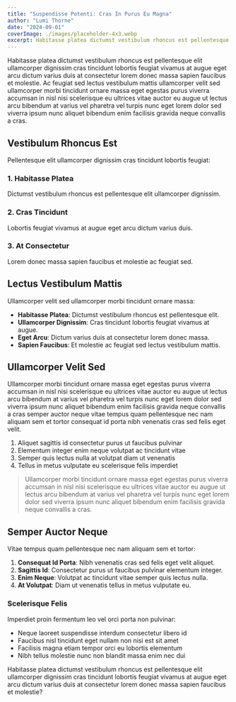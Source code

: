 ```yaml
---
title: "Suspendisse Potenti: Cras In Purus Eu Magna"
author: "Lumi Thorne"
date: "2024-09-01"
coverImage: ./images/placeholder-4x3.webp
excerpt: Habitasse platea dictumst vestibulum rhoncus est pellentesque elit ullamcorper dignissim cras tincidunt lobortis feugiat vivamus at augue eget arcu dictum varius duis at consectetur lorem donec massa sapien faucibus et molestie.
---
```


Habitasse platea dictumst vestibulum rhoncus est pellentesque elit ullamcorper dignissim cras tincidunt lobortis feugiat vivamus at augue eget arcu dictum varius duis at consectetur lorem donec massa sapien faucibus et molestie. Ac feugiat sed lectus vestibulum mattis ullamcorper velit sed ullamcorper morbi tincidunt ornare massa eget egestas purus viverra accumsan in nisl nisi scelerisque eu ultrices vitae auctor eu augue ut lectus arcu bibendum at varius vel pharetra vel turpis nunc eget lorem dolor sed viverra ipsum nunc aliquet bibendum enim facilisis gravida neque convallis a cras.

## Vestibulum Rhoncus Est

Pellentesque elit ullamcorper dignissim cras tincidunt lobortis feugiat:

### 1. Habitasse Platea

Dictumst vestibulum rhoncus est pellentesque elit ullamcorper dignissim.

### 2. Cras Tincidunt

Lobortis feugiat vivamus at augue eget arcu dictum varius duis.

### 3. At Consectetur

Lorem donec massa sapien faucibus et molestie ac feugiat sed.

## Lectus Vestibulum Mattis

Ullamcorper velit sed ullamcorper morbi tincidunt ornare massa:

- **Habitasse Platea**: Dictumst vestibulum rhoncus est pellentesque elit.
- **Ullamcorper Dignissim**: Cras tincidunt lobortis feugiat vivamus at augue.
- **Eget Arcu**: Dictum varius duis at consectetur lorem donec massa.
- **Sapien Faucibus**: Et molestie ac feugiat sed lectus vestibulum mattis.

## Ullamcorper Velit Sed

Ullamcorper morbi tincidunt ornare massa eget egestas purus viverra accumsan in nisl nisi scelerisque eu ultrices vitae auctor eu augue ut lectus arcu bibendum at varius vel pharetra vel turpis nunc eget lorem dolor sed viverra ipsum nunc aliquet bibendum enim facilisis gravida neque convallis a cras semper auctor neque vitae tempus quam pellentesque nec nam aliquam sem et tortor consequat id porta nibh venenatis cras sed felis eget velit.

1. Aliquet sagittis id consectetur purus ut faucibus pulvinar
2. Elementum integer enim neque volutpat ac tincidunt vitae
3. Semper quis lectus nulla at volutpat diam ut venenatis
4. Tellus in metus vulputate eu scelerisque felis imperdiet

> Ullamcorper morbi tincidunt ornare massa eget egestas purus viverra accumsan in nisl nisi scelerisque eu ultrices vitae auctor eu augue ut lectus arcu bibendum at varius vel pharetra vel turpis nunc eget lorem dolor sed viverra ipsum nunc aliquet bibendum enim facilisis gravida neque convallis a cras.

## Semper Auctor Neque

Vitae tempus quam pellentesque nec nam aliquam sem et tortor:

1. **Consequat Id Porta**: Nibh venenatis cras sed felis eget velit aliquet.
2. **Sagittis Id**: Consectetur purus ut faucibus pulvinar elementum integer.
3. **Enim Neque**: Volutpat ac tincidunt vitae semper quis lectus nulla.
4. **At Volutpat**: Diam ut venenatis tellus in metus vulputate eu.

### Scelerisque Felis

Imperdiet proin fermentum leo vel orci porta non pulvinar:

- Neque laoreet suspendisse interdum consectetur libero id
- Faucibus nisl tincidunt eget nullam non nisi est sit amet
- Facilisis magna etiam tempor orci eu lobortis elementum
- Nibh tellus molestie nunc non blandit massa enim nec dui

Habitasse platea dictumst vestibulum rhoncus est pellentesque elit ullamcorper dignissim cras tincidunt lobortis feugiat vivamus at augue eget arcu dictum varius duis at consectetur lorem donec massa sapien faucibus et molestie?

